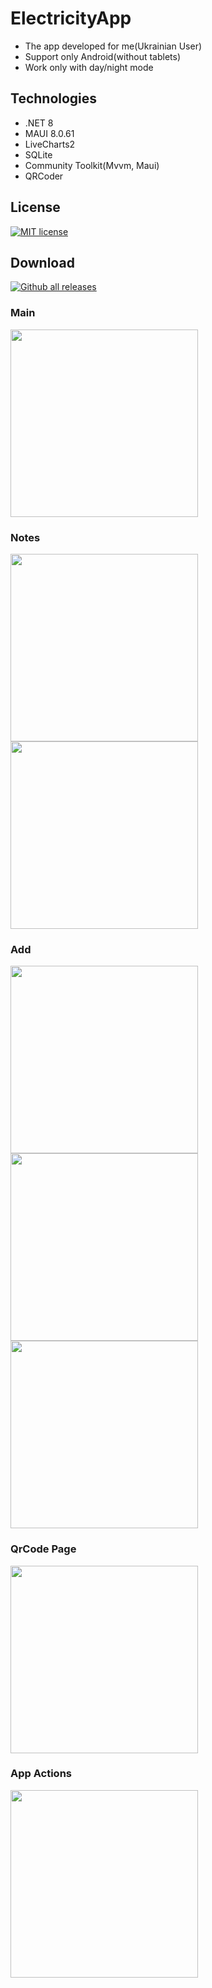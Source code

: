 # ElectricityApp
- The app developed for me(Ukrainian User)
- Support only Android(without tablets)
- Work only with day/night mode

## Technologies
- .NET 8
- MAUI 8.0.61
- LiveCharts2
- SQLite
- Community Toolkit(Mvvm, Maui)
- QRCoder

## License
[![MIT license](https://img.shields.io/badge/License-MIT-green.svg)](https://github.com/VitaliiVoitovych/ElectricityApp/blob/master/LICENSE.txt)

## Download
[![Github all releases](https://img.shields.io/github/downloads/Naereen/StrapDown.js/total.svg)](https://github.com/VitaliiVoitovych/ElectricityApp/releases)

### Main
<img  src="/Screenshots/main.jpg" width="300">

### Notes
<img  src="/Screenshots/notes.jpg" width="300">
<img  src="/Screenshots/notes2.jpg" width="300">

### Add
<img  src="/Screenshots/add.jpg" width="300">
<img  src="/Screenshots/add_month_picker.jpg" width="300">
<img  src="/Screenshots/add_year_picker.jpg" width="300">

### QrCode Page
<img src="/Screenshots/qr_code_page.jpg" width="300">

### App Actions
<img src="/Screenshots/app_actions.jpg" width="300">